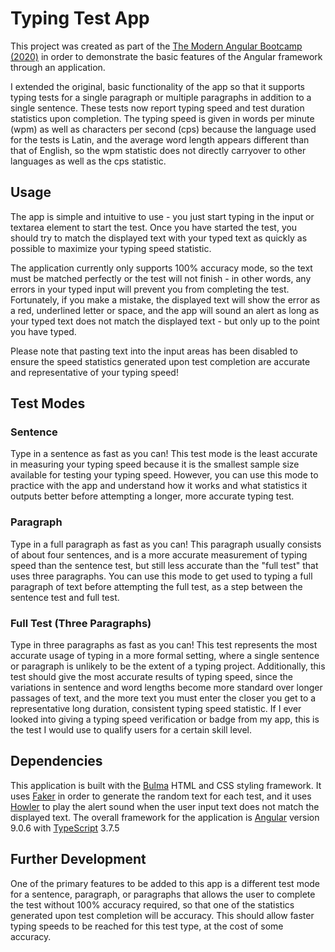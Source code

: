 # Typing Test App

This project was created as part of the [The Modern Angular Bootcamp (2020)](https://www.udemy.com/course/the-modern-angular-bootcamp/)
in order to demonstrate the basic features of the Angular framework through an application.

I extended the original, basic functionality of the app so that it supports
typing tests for a single paragraph or multiple paragraphs in addition to a
single sentence. These tests now report typing speed and test duration
statistics upon completion. The typing speed is given in words per minute (wpm)
as well as characters per second (cps) because the language used for the tests
is Latin, and the average word length appears different than that of English,
so the wpm statistic does not directly carryover to other languages as well as
the cps statistic.

## Usage

The app is simple and intuitive to use - you just start typing in the input
or textarea element to start the test. Once you have started the test, you
should try to match the displayed text with your typed text as quickly as
possible to maximize your typing speed statistic.

The application currently only supports 100% accuracy mode, so the text must be matched perfectly or the
test will not finish - in other words, any errors in your typed input will
prevent you from completing the test. Fortunately, if you make a mistake, the
displayed text will show the error as a red, underlined letter or space, and
the app will sound an alert as long as your typed text does not match the
displayed text - but only up to the point you have typed.

Please note that pasting text into the input areas has been disabled to
ensure the speed statistics generated upon test completion are accurate and
representative of your typing speed!

## Test Modes

### Sentence

Type in a sentence as fast as you can! This test mode is the least accurate in
measuring your typing speed because it is the smallest sample size available
for testing your typing speed. However, you can use this mode to practice with
the app and understand how it works and what statistics it outputs better
before attempting a longer, more accurate typing test.

### Paragraph

Type in a full paragraph as fast as you can! This paragraph usually consists
of about four sentences, and is a more accurate measurement of typing speed
than the sentence test, but still less accurate than the "full test" that
uses three paragraphs. You can use this mode to get used to typing a full
paragraph of text before attempting the full test, as a step between the
sentence test and full test.

### Full Test (Three Paragraphs)

Type in three paragraphs as fast as you can! This test represents the most
accurate usage of typing in a more formal setting, where a single sentence or
paragraph is unlikely to be the extent of a typing project. Additionally, this
test should give the most accurate results of typing speed, since the
variations in sentence and word lengths become more standard over longer
passages of text, and the more text you must enter the closer you get to a
representative long duration, consistent typing speed statistic. If I ever
looked into giving a typing speed verification or badge from my app, this is
the test I would use to qualify users for a certain skill level.

## Dependencies

This application is built with the [Bulma](https://bulma.io/) HTML and CSS styling framework. It uses [Faker](https://www.npmjs.com/package/faker) in order to generate the random text for each test, and it uses [Howler](https://howlerjs.com/) to play the alert sound when the user input text does not match the displayed text. The overall framework for the application is [Angular](https://angularjs.org/) version 9.0.6 with [TypeScript](https://www.typescriptlang.org/) 3.7.5

## Further Development

One of the primary features to be added to this app is a different test mode
for a sentence, paragraph, or paragraphs that allows the user to complete the
test without 100% accuracy required, so that one of the statistics generated
upon test completion will be accuracy. This should allow faster typing speeds
to be reached for this test type, at the cost of some accuracy.
